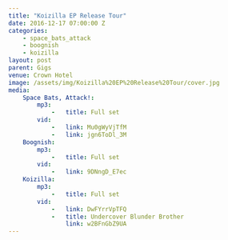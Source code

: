 ```yaml
---
title: "Koizilla EP Release Tour"
date: 2016-12-17 07:00:00 Z
categories:
    - space_bats_attack
    - boognish
    - koizilla
layout: post
parent: Gigs
venue: Crown Hotel
image: /assets/img/Koizilla%20EP%20Release%20Tour/cover.jpg
media:
    Space Bats, Attack!:
        mp3:
            -   title: Full set
        vid:
            -   link: Mu0gWyVjTfM
            -   link: jgn6ToDl_3M
    Boognish:
        mp3:
            -   title: Full set
        vid:
            -   link: 9DNngD_E7ec
    Koizilla:
        mp3:
            -   title: Full set
        vid:
            -   link: DwFYrrVpTFQ
            -   title: Undercover Blunder Brother
                link: w2BFnGbZ9UA
---
```


